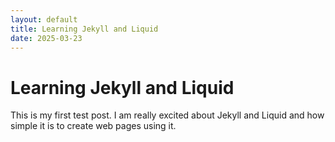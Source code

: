 ```yaml
---
layout: default
title: Learning Jekyll and Liquid
date: 2025-03-23
---
```


# Learning Jekyll and Liquid

This is my first test post. I am really excited about Jekyll and Liquid and how simple it is to create web pages using it.
